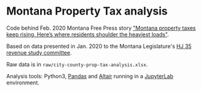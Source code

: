 # Montana Property Tax analysis

Code behind Feb. 2020 Montana Free Press story ["Montana property taxes keep rising. Here’s where residents shoulder the heaviest loads"](https://montanafreepress.org/2020/02/06/montana-property-taxes-keep-rising-heres-where-residents-shoulder-the-heaviest-loads/).

Based on data presented in Jan. 2020 to the Montana Legislature's [HJ 35 revenue study committee](https://leg.mt.gov/committees/interim/2019rvic/hj-35-study-state-and-local-tax-policy/).

Raw data is in `raw/city-county-prop-tax-analysis.xlsx`.

Analysis tools: Python3, [Pandas](https://pandas.pydata.org/) and [Altair](https://altair-viz.github.io/) running in a [JupyterLab](https://jupyterlab.readthedocs.io/en/stable/) environment.